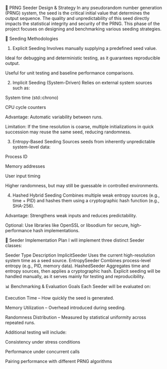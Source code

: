 🧪 PRNG Seeder Design & Strategy
In any pseudorandom number generation (PRNG) system, the seed is the critical initial value that determines the output sequence. The quality and unpredictability of this seed directly impacts the statistical integrity and security of the PRNG. This phase of the project focuses on designing and benchmarking various seeding strategies.

🔑 Seeding Methodologies
1. Explicit Seeding
Involves manually supplying a predefined seed value.

Ideal for debugging and deterministic testing, as it guarantees reproducible output.

Useful for unit testing and baseline performance comparisons.

2. Implicit Seeding (System-Driven)
Relies on external system sources such as:

System time (std::chrono)

CPU cycle counters

Advantage: Automatic variability between runs.

Limitation: If the time resolution is coarse, multiple initializations in quick succession may reuse the same seed, reducing randomness.

3. Entropy-Based Seeding
Sources seeds from inherently unpredictable system-level data:

Process ID

Memory addresses

User input timing

Higher randomness, but may still be guessable in controlled environments.

4. Hashed Hybrid Seeding
Combines multiple weak entropy sources (e.g., time + PID) and hashes them using a cryptographic hash function (e.g., SHA-256).

Advantage: Strengthens weak inputs and reduces predictability.

Optional: Use libraries like OpenSSL or libsodium for secure, high-performance hash implementations.

🧱 Seeder Implementation Plan
I will implement three distinct Seeder classes:


Seeder Type	Description
ImplicitSeeder	Uses the current high-resolution system time as a seed source.
EntropySeeder	Combines process-level entropy (e.g., PID, memory data).
HashedSeeder	Aggregates time and entropy sources, then applies a cryptographic hash.
Explicit seeding will be handled manually, as it serves mainly for testing and reproducibility.

📊 Benchmarking & Evaluation Goals
Each Seeder will be evaluated on:

Execution Time – How quickly the seed is generated.

Memory Utilization – Overhead introduced during seeding.

Randomness Distribution – Measured by statistical uniformity across repeated runs.

Additional testing will include:

Consistency under stress conditions

Performance under concurrent calls

Pairing performance with different PRNG algorithms
